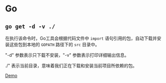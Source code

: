 # Go

## `go get -d -v ./`

在执行该命令时，Go工具会根据代码文件中 `import` 语句引用的包，自动下载并安装这些包到本地的 `GOPATH` 路径下的 `src` 目录中。

"-d" 参数表示只下载不安装，"-v" 参数表示打印详细输出信息。

./" 表示当前目录，意味着我们正在下载和安装当前项目所依赖的包。

[Demo](https://github.com/OwO-Network/DeepLX/blob/main/Dockerfile#L5-L8)